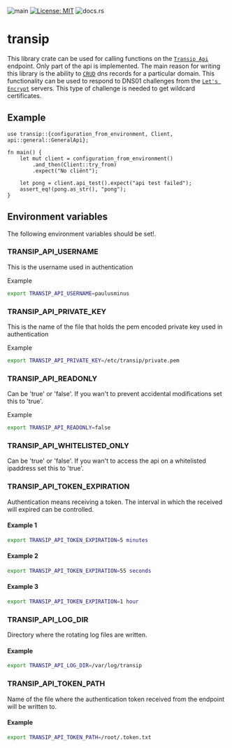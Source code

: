 ![main](https://github.com/paulusminus/transip-api/actions/workflows/rust.yml/badge.svg)
[![License: MIT](https://img.shields.io/badge/License-MIT-yellow.svg)](https://opensource.org/licenses/MIT)
![docs.rs](https://img.shields.io/docsrs/transip)

# transip

This library crate can be used for calling functions on the [`Transip Api`] endpoint.
Only part of the api is implemented. The main reason for writing this library is the ability
to [`CRUD`] dns records for a particular domain. This functionality can be used to respond to DNS01 challenges from the [`Let's Encrypt`] servers.
This type of challenge is needed to get wildcard certificates.


## Example

```no_run
use transip::{configuration_from_environment, Client, api::general::GeneralApi};

fn main() {
    let mut client = configuration_from_environment()
        .and_then(Client::try_from)
        .expect("No cliënt");

    let pong = client.api_test().expect("api test failed");
    assert_eq!(pong.as_str(), "pong");
}
```

## Environment variables

The following environment variables should be set!.

### TRANSIP_API_USERNAME

This is the username used in authentication

Example

```bash
export TRANSIP_API_USERNAME=paulusminus
```

### TRANSIP_API_PRIVATE_KEY

This is the name of the file that holds the pem encoded private key used in authentication

Example

```bash
export TRANSIP_API_PRIVATE_KEY=/etc/transip/private.pem
```

### TRANSIP_API_READONLY

Can be 'true' or 'false'. If you wan't to prevent accidental modifications set this to 'true'.

Example

```bash
export TRANSIP_API_READONLY=false
```

### TRANSIP_API_WHITELISTED_ONLY

Can be 'true' or 'false'. If you wan't to access the api on a whitelisted ipaddress set this to 'true'.

### TRANSIP_API_TOKEN_EXPIRATION

Authentication means receiving a token. The interval in which the received will expired can be controlled.

#### Example 1

```bash
export TRANSIP_API_TOKEN_EXPIRATION=5 minutes
```

#### Example 2

```bash
export TRANSIP_API_TOKEN_EXPIRATION=55 seconds
```

#### Example 3

```bash
export TRANSIP_API_TOKEN_EXPIRATION=1 hour
```

### TRANSIP_API_LOG_DIR

Directory where the rotating log files are written.

#### Example

```bash
export TRANSIP_API_LOG_DIR=/var/log/transip
```

### TRANSIP_API_TOKEN_PATH

Name of the file where the authentication token received from the endpoint will be written to.

#### Example

```bash
export TRANSIP_API_TOKEN_PATH=/root/.token.txt
```

[`Transip Api`]: https://api.transip.nl
[`CRUD`]: https://en.wikipedia.org/wiki/Create,_read,_update_and_delete
[`Let's Encrypt`]: https://letsencrypt.org
